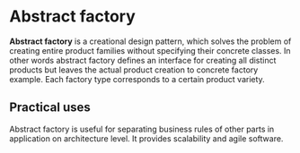# Abstract factory

**Abstract factory** is a creational design pattern, which solves the problem of creating entire product families without specifying their concrete classes. In other words abstract factory defines an interface for creating all distinct products but leaves the actual product creation to concrete factory example. Each factory type corresponds to a certain product variety.

## Practical uses

Abstract factory is useful for separating business rules of other parts in application on architecture level. It provides scalability and agile software.
  